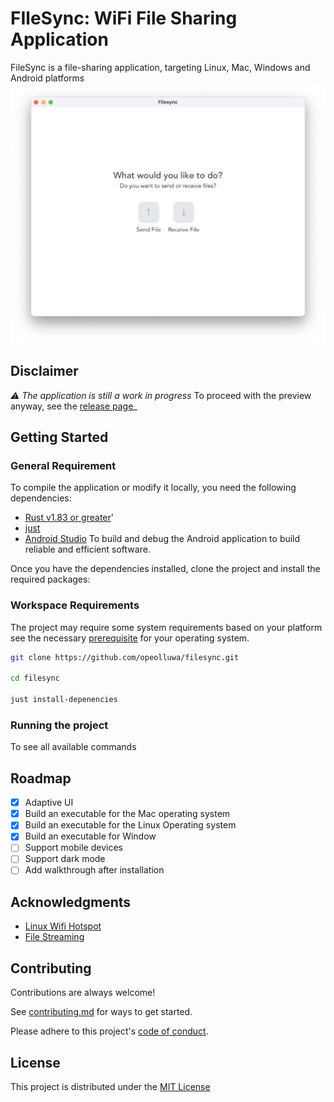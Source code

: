 # FIleSync: WiFi File Sharing Application

FileSync is a file-sharing application, targeting Linux, Mac, Windows and
Android platforms 
![screenshot](./screenshots/filesync-0.7.16.png)

<!-- <img src="/screenshots/mobile.png"/> -->

## Disclaimer

_⚠️ The application is still a work in progress_
To proceed with the preview anyway, see the
[release page](https://github.com/opeolluwa/filesync/releases)_

## Getting Started

### General Requirement

To compile the application or modify it locally, you need the following
dependencies:

- [Rust v1.83 or greater](https://www.rust-lang.org/)'
- [just](https://just.systems/)
- [Android Studio](https://developer.android.com/studio?gad_source=1&gclid=CjwKCAjwnqK1BhBvEiwAi7o0XxODlu3Mk1cb2BoP1HV7g32vB5N37BVL5ab6OJ-3UAfpfkWmBM2nlRoCBfoQAvD_BwE&gclsrc=aw.ds)
  To build and debug the Android application to build reliable and efficient
  software.

Once you have the dependencies installed, clone the project and install the
required packages:

### Workspace Requirements

The project may require some system requirements based on your platform see the
necessary [prerequisite](https://v2.tauri.app/start/prerequisites/) for your
operating system.

```sh
git clone https://github.com/opeolluwa/filesync.git

cd filesync

just install-depenencies
```

### Running the project

To see all available commands

## Roadmap

- [x] Adaptive UI 
- [x] Build an executable for the Mac operating system 
- [x] Build an executable for the Linux Operating system 
- [x] Build an executable for Window 
- [ ] Support mobile devices 
- [ ] Support dark mode
- [ ] Add walkthrough after installation

## Acknowledgments

- [Linux Wifi Hotspot](https://awesomeopensource.com/project/elangosundar/awesome-README-templateshttps://github.com/lakinduakash/linux-wifi-hotspot)
- [File Streaming](https://github.com/tokio-rs/axum/tree/main/examples/stream-to-file)

## Contributing

Contributions are always welcome!

See [contributing.md](./CONTRIBUTING.md) for ways to get started.

Please adhere to this project's [code of conduct](CODE_OF_CONDUCT.md).

## License

This project is distributed under the [MIT License](./LICENSE)
